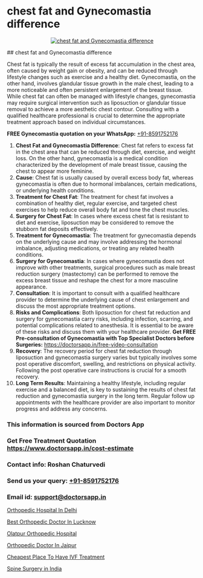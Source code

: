 # chest fat and Gynecomastia difference

<p align="center">
  <a href="null">
    <img src="null" alt="chest fat and Gynecomastia difference">
  </a>
</p>
## chest fat and Gynecomastia difference

Chest fat is typically the result of excess fat accumulation in the chest area, often caused by weight gain or obesity, and can be reduced through lifestyle changes such as exercise and a healthy diet. Gynecomastia, on the other hand, involves glandular tissue growth in the male chest, leading to a more noticeable and often persistent enlargement of the breast tissue. While chest fat can often be managed with lifestyle changes, gynecomastia may require surgical intervention such as liposuction or glandular tissue removal to achieve a more aesthetic chest contour. Consulting with a qualified healthcare professional is crucial to determine the appropriate treatment approach based on individual circumstances.

**FREE Gynecomastia quotation on your WhatsApp:**  [+91-8591752176](https://api.whatsapp.com/send?phone=8591752176)

1) **Chest Fat and Gynecomastia Difference**: Chest fat refers to excess fat in the chest area that can be reduced through diet, exercise, and weight loss. On the other hand, gynecomastia is a medical condition characterized by the development of male breast tissue, causing the chest to appear more feminine.
2) **Cause**: Chest fat is usually caused by overall excess body fat, whereas gynecomastia is often due to hormonal imbalances, certain medications, or underlying health conditions.
3) **Treatment for Chest Fat**: The treatment for chest fat involves a combination of healthy diet, regular exercise, and targeted chest exercises to help reduce overall body fat and tone the chest muscles.
4) **Surgery for Chest Fat**: In cases where excess chest fat is resistant to diet and exercise, liposuction may be considered to remove the stubborn fat deposits effectively.
5) **Treatment for Gynecomastia**: The treatment for gynecomastia depends on the underlying cause and may involve addressing the hormonal imbalance, adjusting medications, or treating any related health conditions.
6) **Surgery for Gynecomastia**: In cases where gynecomastia does not improve with other treatments, surgical procedures such as male breast reduction surgery (mastectomy) can be performed to remove the excess breast tissue and reshape the chest for a more masculine appearance.
7) **Consultation**: It is important to consult with a qualified healthcare provider to determine the underlying cause of chest enlargement and discuss the most appropriate treatment options.
8) **Risks and Complications**: Both liposuction for chest fat reduction and surgery for gynecomastia carry risks, including infection, scarring, and potential complications related to anesthesia. It is essential to be aware of these risks and discuss them with your healthcare provider.
**Get FREE Pre-consultation of Gynecomastia with Top Specialist Doctors before Surgeries:** https://doctorsapp.in/free-video-consultation
9) **Recovery**: The recovery period for chest fat reduction through liposuction and gynecomastia surgery varies but typically involves some post operative discomfort, swelling, and restrictions on physical activity. Following the post operative care instructions is crucial for a smooth recovery.
10) **Long Term Results**: Maintaining a healthy lifestyle, including regular exercise and a balanced diet, is key to sustaining the results of chest fat reduction and gynecomastia surgery in the long term. Regular follow up appointments with the healthcare provider are also important to monitor progress and address any concerns.

### This information is sourced from Doctors App 
### Get Free Treatment Quotation https://www.doctorsapp.in/cost-estimate
### Contact info: Roshan Chaturvedi 
### Send us your query: [+91-8591752176](https://api.whatsapp.com/send?phone=8591752176) 
### Email id: support@doctorsapp.in

[Orthopedic Hospital In Delhi](https://www.linkedin.com/pulse/best-orthopedic-surgeon-delhi-doctorsapp-chittagong-74wee?trackingId=NJ%2Fl3Tt0YI20Gc0FX374Uw%3D%3D&lipi=urn%3Ali%3Apage%3Ad_flagship3_company_admin%3BUjs5mcUZR9ewYOKOFkpg2w%3D%3D)

[Best Orthopedic Doctor In Lucknow](https://www.linkedin.com/pulse/best-orthopedic-doctor-lucknow-doctorsapp-united-arab-emirates-9y46e?trackingId=kdiI0cRIwPfs4sN4WQ%2BUog%3D%3D&lipi=urn%3Ali%3Apage%3Ad_flagship3_company_admin%3Bc8cvKR%2BzQDObJJNC2LloLw%3D%3D)

[Olatpur Orthopedic Hospital](https://medium.com/@manish632504/olatpur-orthopedic-hospital-e57f043c01d2)

[Orthopedic Doctor In Jaipur](https://medium.com/@vimalrana22/orthopedic-doctor-in-jaipur-cab5aa22cd63)

[Cheapest Place To Have IVF Treatment](https://doctors-apps.github.io/doctorsapp/cheapest-place-to-have-ivf-treatment)

[Spine Surgery in India](https://doctors-apps.github.io/doctorsapp/spine-surgery-in-india)

